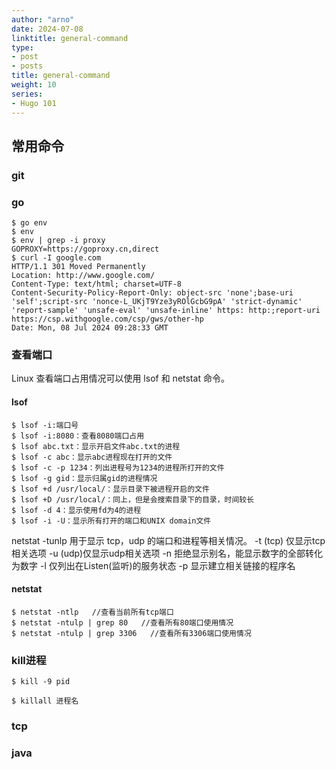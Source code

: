 ```yaml
---
author: "arno"
date: 2024-07-08
linktitle: general-command
type:
- post
- posts
title: general-command
weight: 10
series:
- Hugo 101
---
```



## 常用命令

### git

### go

```
$ go env
$ env
$ env | grep -i proxy
GOPROXY=https://goproxy.cn,direct
$ curl -I google.com
HTTP/1.1 301 Moved Permanently
Location: http://www.google.com/
Content-Type: text/html; charset=UTF-8
Content-Security-Policy-Report-Only: object-src 'none';base-uri 'self';script-src 'nonce-L_UKjT9Yze3yROlGcbG9pA' 'strict-dynamic' 'report-sample' 'unsafe-eval' 'unsafe-inline' https: http:;report-uri https://csp.withgoogle.com/csp/gws/other-hp
Date: Mon, 08 Jul 2024 09:28:33 GMT

```

### 查看端口
Linux 查看端口占用情况可以使用 lsof 和 netstat 命令。
#### lsof
```
$ lsof -i:端口号
$ lsof -i:8080：查看8080端口占用
$ lsof abc.txt：显示开启文件abc.txt的进程
$ lsof -c abc：显示abc进程现在打开的文件
$ lsof -c -p 1234：列出进程号为1234的进程所打开的文件
$ lsof -g gid：显示归属gid的进程情况
$ lsof +d /usr/local/：显示目录下被进程开启的文件
$ lsof +D /usr/local/：同上，但是会搜索目录下的目录，时间较长
$ lsof -d 4：显示使用fd为4的进程
$ lsof -i -U：显示所有打开的端口和UNIX domain文件
```
netstat -tunlp 用于显示 tcp，udp 的端口和进程等相关情况。
-t (tcp) 仅显示tcp相关选项
-u (udp)仅显示udp相关选项
-n 拒绝显示别名，能显示数字的全部转化为数字
-l 仅列出在Listen(监听)的服务状态
-p 显示建立相关链接的程序名
#### netstat
```
$ netstat -ntlp   //查看当前所有tcp端口
$ netstat -ntulp | grep 80   //查看所有80端口使用情况
$ netstat -ntulp | grep 3306   //查看所有3306端口使用情况
```
### kill进程
```
$ kill -9 pid

$ killall 进程名
```
### tcp

### java